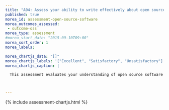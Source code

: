 ```yaml
---
title: "A04: Assess your ability to write effectively about open source software"
published: true
morea_id: assessment-open-source-software
morea_outcomes_assessed:
 - outcome-oss
morea_type: assessment
#morea_start_date: "2015-09-10T09:00"
morea_sort_order: 1
morea_labels:

morea_chartjs_data: "[]"
morea_chartjs_labels: '["Excellent", "Satisfactory", "Unsatisfactory"]'
morea_chartjs_caption: |

  This assessment evaluates your understanding of open source software and its community standards through review of your technical essay.



---
```


{%  include assessment-chartjs.html  %}
